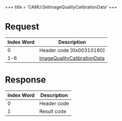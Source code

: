 +++
title = 'CAMU:SetImageQualityCalibrationData'
+++

# Request

| Index Word | Description                                                                           |
|------------|---------------------------------------------------------------------------------------|
| 0          | Header code \[0x00310180\]                                                            |
| 1-6        | [ImageQualityCalibrationData](Camera_Services#ImageQualityCalibrationData "wikilink") |

# Response

| Index Word | Description |
|------------|-------------|
| 0          | Header code |
| 1          | Result code |